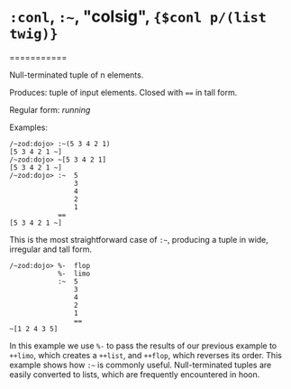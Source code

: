 # `:conl`, `:~`, "colsig", `{$conl p/(list twig)}`
===========

Null-terminated tuple of n elements.

Produces: tuple of input elements. Closed with `==` in tall form.

Regular form: *running*

Examples:

    /~zod:dojo> :~(5 3 4 2 1)
    [5 3 4 2 1 ~]
    /~zod:dojo> ~[5 3 4 2 1]
    [5 3 4 2 1 ~]
    /~zod:dojo> :~  5
                    3
                    4
                    2
                    1
                ==
    [5 3 4 2 1 ~]

This is the most straightforward case of `:~`, producing a tuple in wide, irregular and tall form.

    /~zod:dojo> %-  flop
                %-  limo
                :~  5
                    3
                    4
                    2
                    1
                    ==
    ~[1 2 4 3 5]

In this example we use `%-` to pass the results of our previous example
to `++limo`, which creates a `++list`, and `++flop`, which
reverses its order. This example shows how `:~` is commonly useful.
Null-terminated tuples are easily converted to lists, which are
frequently encountered in hoon.
